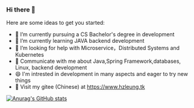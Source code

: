 ### Hi there 👋

<!--
**hhzzleung/hhzzleung** is a ✨ _special_ ✨ repository because its `README.md` (this file) appears on your GitHub profile.-->

Here are some ideas to get you started:

- 🔭 I’m currently pursuing a CS Bachelor's degree in development
- 🌱 I’m currently learning JAVA backend development
- 🤔 I’m looking for help with Microservice，Distributed Systems and Kubernetes
- 💬 Communicate with me about Java,Spring Framework,databases, Linux, backend development
- 😄 I'm intrested in development in many aspects and eager to try new things
- 📕 Visit my gitee (Chinese) at https://www.hzleung.tk

[![Anurag's GitHub stats](https://github-readme-stats.vercel.app/api?username=hhzzleung)](https://github.com/anuraghazra/github-readme-stats)
